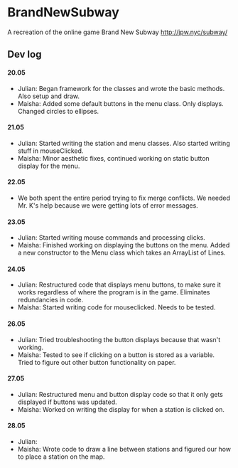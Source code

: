 # BrandNewSubway
A recreation of the online game Brand New Subway http://jpw.nyc/subway/

## Dev log

#### 20.05
- Julian: Began framework for the classes and wrote the basic methods. Also setup and draw.
- Maisha: Added some default buttons in the menu class. Only displays. Changed circles to ellipses.

#### 21.05
- Julian: Started writing the station and menu classes. Also started writing stuff in mouseClicked.
- Maisha: Minor aesthetic fixes, continued working on static button display for the menu.

#### 22.05 
- We both spent the entire period trying to fix merge conflicts. We needed Mr. K's help because we were getting lots of error messages.

#### 23.05 
- Julian: Started writing mouse commands and processing clicks. 
- Maisha: Finished working on displaying the buttons on the menu. Added a new constructor to the Menu class which takes an ArrayList of Lines. 

#### 24.05
- Julian: Restructured code that displays menu buttons, to make sure it works regardless of where the program is in the game. Eliminates redundancies in code.
- Maisha: Started writing code for mouseclicked. Needs to be tested. 

#### 26.05
- Julian: Tried troubleshooting the button displays because that wasn't working.
- Maisha: Tested to see if clicking on a button is stored as a variable. Tried to figure out other button functionality on paper. 

#### 27.05
- Julian: Restructured menu and button display code so that it only gets displayed if buttons was updated.
- Maisha: Worked on writing the display for when a station is clicked on. 

#### 28.05 
- Julian: 
- Maisha: Wrote code to draw a line between stations and figured our how to place a station on the map.  
